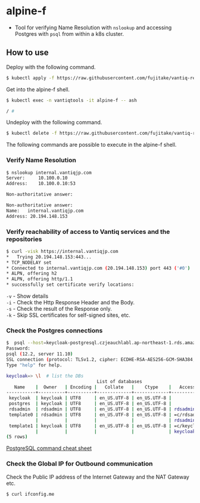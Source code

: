 # alpine-f
- Tool for verifying Name Resolution with `nslookup` and accessing Postgres with `psql` from within a k8s cluster.  

## How to use
Deploy with the following command.
```sh
$ kubectl apply -f https://raw.githubusercontent.com/fujitake/vantiq-related/main/vantiq-operations/conf/tools/alpine-f.yaml
```

Get into the alpine-f shell.
```sh
$ kubectl exec -n vantiqtools -it alpine-f -- ash

/ #
```

Undeploy with the following command.  
```sh
$ kubectl delete -f https://raw.githubusercontent.com/fujitake/vantiq-related/main/vantiq-operations/conf/tools/alpine-f.yaml
```

The following commands are possible to execute in the alpine-f shell.  

### Verify Name Resolution

```sh
$ nslookup internal.vantiqjp.com
Server:		10.100.0.10
Address:	10.100.0.10:53

Non-authoritative answer:

Non-authoritative answer:
Name:	internal.vantiqjp.com
Address: 20.194.148.153
```

### Verify reachability of access to Vantiq services and the repositories

```sh
$ curl -visk https://internal.vantiqjp.com
*   Trying 20.194.148.153:443...
* TCP_NODELAY set
* Connected to internal.vantiqjp.com (20.194.148.153) port 443 ('#0')
* ALPN, offering h2
* ALPN, offering http/1.1
* successfully set certificate verify locations:
```
`-v` - Show details  
`-i` - Check the Http Response Header and the Body.  
`-s` - Check the result of the Response only.  
`-k` - Skip SSL certificates for self-signed sites, etc.



### Check the Postgres connections

```sh
$  psql --host=keycloak-postgresql.czjeauchlabl.ap-northeast-1.rds.amazonaws.com --username=keycloak --password --dbname=keycloak
Password:
psql (12.2, server 11.10)
SSL connection (protocol: TLSv1.2, cipher: ECDHE-RSA-AES256-GCM-SHA384, bits: 256, compression: off)
Type "help" for help.

keycloak=> \l  # list the DBs
                                  List of databases
   Name    |  Owner   | Encoding |   Collate   |    Ctype    |   Access privileges   
-----------+----------+----------+-------------+-------------+-----------------------
 keycloak  | keycloak | UTF8     | en_US.UTF-8 | en_US.UTF-8 |
 postgres  | keycloak | UTF8     | en_US.UTF-8 | en_US.UTF-8 |
 rdsadmin  | rdsadmin | UTF8     | en_US.UTF-8 | en_US.UTF-8 | rdsadmin=CTc/rdsadmin
 template0 | rdsadmin | UTF8     | en_US.UTF-8 | en_US.UTF-8 | =c/rdsadmin          +
           |          |          |             |             | rdsadmin=CTc/rdsadmin
 template1 | keycloak | UTF8     | en_US.UTF-8 | en_US.UTF-8 | =c/keycloak          +
           |          |          |             |             | keycloak=CTc/keycloak
(5 rows)
```
[PostgreSQL command cheat sheet](https://titanwolf.org/Network/Articles/Article?AID=16a58645-233a-41b8-a479-45b573ee1061#gsc.tab=0)


### Check the Global IP for Outbound communication
Check the Public IP address of the Internet Gateway and the NAT Gateway etc.
```sh
$ curl ifconfig.me
```
